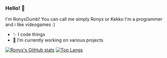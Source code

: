 ### Hello! 👋 
I'm RonyxDumb! You can call me simply Ronyx or Kekko
I'm a programmer and i like videogames :)

- ✨️ I code things 
- 🔭 I’m currently working on various projects

[![Ronyx's GitHub stats](https://github-readme-stats.vercel.app/api?username=RonyxDumb&theme=radical&show_icons=true)](https://github.com/anuraghazra/github-readme-stats)
[![Top Langs](https://github-readme-stats.vercel.app/api/top-langs/?username=RonyxDumb&theme=radical)](https://github.com/anuraghazra/github-readme-stats)

